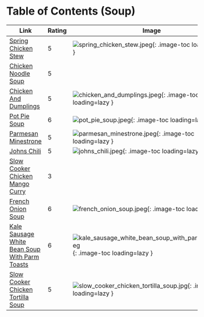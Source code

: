 # Table of Contents (Soup)

| Link | Rating | Image |
| -- | -- | -- |
| [Spring Chicken Stew](../spring_chicken_stew) | 5 | ![spring_chicken_stew.jpeg](./spring_chicken_stew.jpeg){: .image-toc loading=lazy } |
| [Chicken Noodle Soup](../chicken_noodle_soup) | 5 | <!-- TODO: Capture image --> |
| [Chicken And Dumplings](../chicken_and_dumplings) | 5 | ![chicken_and_dumplings.jpeg](./chicken_and_dumplings.jpeg){: .image-toc loading=lazy } |
| [Pot Pie Soup](../pot_pie_soup) | 6 | ![pot_pie_soup.jpeg](./pot_pie_soup.jpeg){: .image-toc loading=lazy } |
| [Parmesan Minestrone](../parmesan_minestrone) | 5 | ![parmesan_minestrone.jpeg](./parmesan_minestrone.jpeg){: .image-toc loading=lazy } |
| [Johns Chili](../johns_chili) | 5 | ![johns_chili.jpeg](./johns_chili.jpeg){: .image-toc loading=lazy } |
| [Slow Cooker Chicken Mango Curry](../slow_cooker_chicken_mango_curry) | 3 | <!-- TODO: Capture image --> |
| [French Onion Soup](../french_onion_soup) | 6 | ![french_onion_soup.jpeg](./french_onion_soup.jpeg){: .image-toc loading=lazy } |
| [Kale Sausage White Bean Soup With Parm Toasts](../kale_sausage_white_bean_soup_with_parm_toasts) | 6 | ![kale_sausage_white_bean_soup_with_parm_toasts.jpeg](./kale_sausage_white_bean_soup_with_parm_toasts.jpeg){: .image-toc loading=lazy } |
| [Slow Cooker Chicken Tortilla Soup](../slow_cooker_chicken_tortilla_soup) | 5 | ![slow_cooker_chicken_tortilla_soup.jpg](./slow_cooker_chicken_tortilla_soup.jpg){: .image-toc loading=lazy } |